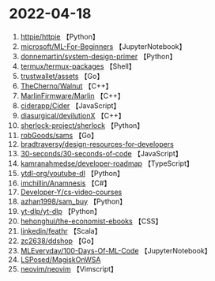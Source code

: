 # 2022-04-18

1. [httpie/httpie](https://github.com/httpie/httpie) 【Python】
2. [microsoft/ML-For-Beginners](https://github.com/microsoft/ML-For-Beginners) 【JupyterNotebook】
3. [donnemartin/system-design-primer](https://github.com/donnemartin/system-design-primer) 【Python】
4. [termux/termux-packages](https://github.com/termux/termux-packages) 【Shell】
5. [trustwallet/assets](https://github.com/trustwallet/assets) 【Go】
6. [TheCherno/Walnut](https://github.com/TheCherno/Walnut) 【C++】
7. [MarlinFirmware/Marlin](https://github.com/MarlinFirmware/Marlin) 【C++】
8. [ciderapp/Cider](https://github.com/ciderapp/Cider) 【JavaScript】
9. [diasurgical/devilutionX](https://github.com/diasurgical/devilutionX) 【C++】
10. [sherlock-project/sherlock](https://github.com/sherlock-project/sherlock) 【Python】
11. [robGoods/sams](https://github.com/robGoods/sams) 【Go】
12. [bradtraversy/design-resources-for-developers](https://github.com/bradtraversy/design-resources-for-developers) 
13. [30-seconds/30-seconds-of-code](https://github.com/30-seconds/30-seconds-of-code) 【JavaScript】
14. [kamranahmedse/developer-roadmap](https://github.com/kamranahmedse/developer-roadmap) 【TypeScript】
15. [ytdl-org/youtube-dl](https://github.com/ytdl-org/youtube-dl) 【Python】
16. [imchillin/Anamnesis](https://github.com/imchillin/Anamnesis) 【C#】
17. [Developer-Y/cs-video-courses](https://github.com/Developer-Y/cs-video-courses) 
18. [azhan1998/sam_buy](https://github.com/azhan1998/sam_buy) 【Python】
19. [yt-dlp/yt-dlp](https://github.com/yt-dlp/yt-dlp) 【Python】
20. [hehonghui/the-economist-ebooks](https://github.com/hehonghui/the-economist-ebooks) 【CSS】
21. [linkedin/feathr](https://github.com/linkedin/feathr) 【Scala】
22. [zc2638/ddshop](https://github.com/zc2638/ddshop) 【Go】
23. [MLEveryday/100-Days-Of-ML-Code](https://github.com/MLEveryday/100-Days-Of-ML-Code) 【JupyterNotebook】
24. [LSPosed/MagiskOnWSA](https://github.com/LSPosed/MagiskOnWSA) 
25. [neovim/neovim](https://github.com/neovim/neovim) 【Vimscript】
